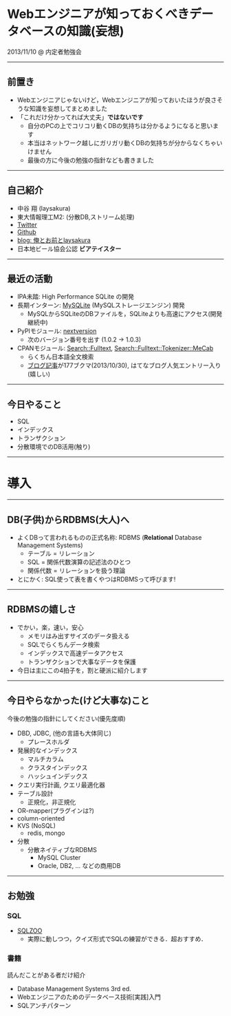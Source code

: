# Webエンジニアが知っておくべきデータベースの知識(妄想)

2013/11/10 @ 内定者勉強会

---

## 前置き

- Webエンジニアじゃないけど，Webエンジニアが知っておいたほうが良さそうな知識を妄想してまとめました
- 「これだけ分かってれば大丈夫」**ではないです**
  - 自分のPCの上でコリコリ動くDBの気持ちは分かるようになると思います
  - 本当はネットワーク越しにガリガリ動くDBの気持ちが分からなくちゃいけません
  - 最後の方に今後の勉強の指針なども書きました

---

## 自己紹介

- 中谷 翔 (laysakura)
- 東大情報理工M2: (分散DB,ストリーム処理)
- [Twitter](https://twitter.com/laysakura)
- [Github](https://github.com/laysakura)
- [blog: 俺とお前とlaysakura](http://laysakura.hateblo.jp)
- 日本地ビール協会公認 **ビアテイスター**

---

## 最近の活動

- IPA未踏: High Performance SQLite の開発
- 長期インターン: [MySQLite](https://github.com/laysakura/MySQLite-Storage-Engine) (MySQLストレージエンジン) 開発
  - MySQLからSQLiteのDBファイルを，SQLiteよりも高速にアクセス(開発継続中)
- PyPIモジュール: [nextversion](https://pypi.python.org/pypi/nextversion)
  - 次のバージョン番号を出す (1.0.2 -> 1.0.3)
- CPANモジュール: [Search::Fulltext](http://search.cpan.org/~laysakura/Search-Fulltext/lib/Search/Fulltext.pm), [Search::Fulltext::Tokenizer::MeCab](http://search.cpan.org/~laysakura/Search-Fulltext-Tokenizer-MeCab/lib/Search/Fulltext/Tokenizer/MeCab.pm)
  - らくちん日本語全文検索
  - [ブログ記事](http://laysakura.hateblo.jp/entry/20131011/1381477266)が177ブクマ(2013/10/30), はてなブログ人気エントリー入り(嬉しい)

---

## 今日やること

- SQL
- インデックス
- トランザクション
- 分散環境でのDB活用(触り)

---

# 導入

---

## DB(子供)からRDBMS(大人)へ

- よくDBって言われるものの正式名称: RDBMS (**Relational** Database Management Systems)
  - テーブル = リレーション
  - SQL = 関係代数演算の記述法のひとつ
  - 関係代数 = リレーションを扱う理論
- とにかく: SQL使って表を書くやつはRDBMSって呼びます!

---

## RDBMSの嬉しさ

- でかい，楽，速い，安心
  - メモリはみ出すサイズのデータ扱える
  - SQLでらくちんデータ検索
  - インデックスで高速データアクセス
  - トランザクションで大事なデータを保護
- 今日は主にこの4拍子を，割と硬派に紹介します

---

## 今日やらなかった(けど大事な)こと

今後の勉強の指針にしてください(優先度順)

- DBD, JDBC, (他の言語も大体同じ)
  - プレースホルダ
- 発展的なインデックス
  - マルチカラム
  - クラスタインデックス
  - ハッシュインデックス
- クエリ実行計画, クエリ最適化器
- テーブル設計
  - 正規化，非正規化
- OR-mapper(プラグインは?)
- column-oriented
- KVS (NoSQL)
  - redis, mongo
- 分散
  - 分散ネイティブなRDBMS
    - MySQL Cluster
    - Oracle, DB2, ... などの商用DB

---

## お勉強

### SQL
- [SQLZOO](http://sqlzoo.net/wiki/Main_Page)
  - 実際に動しつつ，クイズ形式でSQLの練習ができる．超おすすめ．


### 書籍

読んだことがある者だけ紹介

- Database Management Systems 3rd ed.
- Webエンジニアのためのデータベース技術[実践]入門
- SQLアンチパターン
